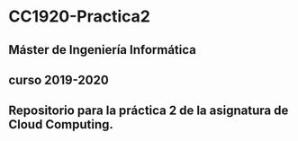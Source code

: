# CC1920-Practica2
## Máster de Ingeniería Informática
## curso 2019-2020
## Repositorio para la práctica 2 de la asignatura de Cloud Computing.
